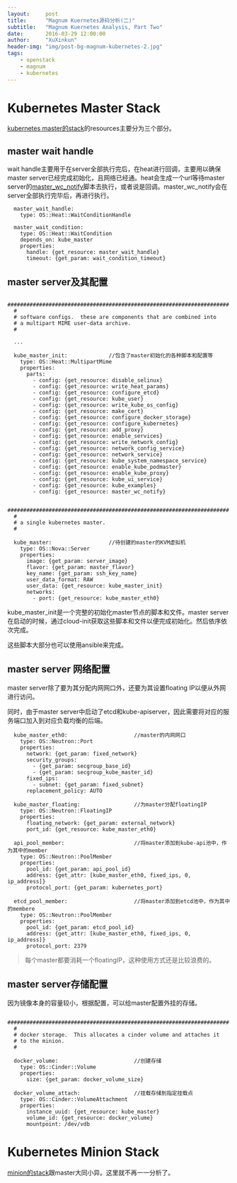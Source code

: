 ```yaml
---
layout:     post
title:      "Magnum Kuernetes源码分析(二)"
subtitle:   "Magnum Kuernetes Analysis, Part Two"
date:       2016-03-29 12:00:00
author:     "XuXinkun"
header-img: "img/post-bg-magnum-kubernetes-2.jpg"
tags:
    - openstack
    - magnum
    - kubernetes
---
```


# Kubernetes Master Stack

[kubernetes master的stack](https://github.com/openstack/magnum/blob/stable/mitaka/magnum/templates/kubernetes/kubemaster.yaml)的resources主要分为三个部分。

## master wait handle

wait handle主要用于在server全部执行完后，在heat进行回调，主要用以确保master server已经完成初始化，且网络已经通。heat会生成一个url等待master server的[master_wc_notify](https://github.com/openstack/magnum/blob/stable/mitaka/magnum/templates/kubernetes/kubemaster.yaml#L300)脚本去执行，或者说是回调。master_wc_notify会在server全部执行完毕后，再进行执行。

      master_wait_handle:
        type: OS::Heat::WaitConditionHandle
    
      master_wait_condition:
        type: OS::Heat::WaitCondition
        depends_on: kube_master
        properties:
          handle: {get_resource: master_wait_handle}
          timeout: {get_param: wait_condition_timeout}

## master server及其配置

      ######################################################################
      #
      # software configs.  these are components that are combined into
      # a multipart MIME user-data archive.
      #
      
      ...
    
      kube_master_init:             //包含了master初始化的各种脚本和配置等
        type: OS::Heat::MultipartMime
        properties:
          parts:
            - config: {get_resource: disable_selinux}
            - config: {get_resource: write_heat_params}
            - config: {get_resource: configure_etcd}
            - config: {get_resource: kube_user}
            - config: {get_resource: write_kube_os_config}
            - config: {get_resource: make_cert}
            - config: {get_resource: configure_docker_storage}
            - config: {get_resource: configure_kubernetes}
            - config: {get_resource: add_proxy}
            - config: {get_resource: enable_services}
            - config: {get_resource: write_network_config}
            - config: {get_resource: network_config_service}
            - config: {get_resource: network_service}
            - config: {get_resource: kube_system_namespace_service}
            - config: {get_resource: enable_kube_podmaster}
            - config: {get_resource: enable_kube_proxy}
            - config: {get_resource: kube_ui_service}
            - config: {get_resource: kube_examples}
            - config: {get_resource: master_wc_notify}
    
      ######################################################################
      #
      # a single kubernetes master.
      #
    
      kube_master:                  //待创建的master的KVM虚拟机
        type: OS::Nova::Server
        properties:
          image: {get_param: server_image}
          flavor: {get_param: master_flavor}
          key_name: {get_param: ssh_key_name}
          user_data_format: RAW
          user_data: {get_resource: kube_master_init}
          networks:
            - port: {get_resource: kube_master_eth0}

kube_master_init是一个完整的初始化master节点的脚本和文件。master server在启动的时候，通过cloud-init获取这些脚本和文件以便完成初始化。然后依序依次完成。

这些脚本大部分也可以使用ansible来完成。


## master server 网络配置

master server除了要为其分配内网网口外，还要为其设置floating IP以便从外网进行访问。

同时，由于master server中启动了etcd和kube-apiserver，因此需要将对应的服务端口加入到对应负载均衡的后端。

      kube_master_eth0:                     //master的内网网口
        type: OS::Neutron::Port
        properties:
          network: {get_param: fixed_network}
          security_groups:
            - {get_param: secgroup_base_id}
            - {get_param: secgroup_kube_master_id}
          fixed_ips:
            - subnet: {get_param: fixed_subnet}
          replacement_policy: AUTO
    
      kube_master_floating:                 //为master分配floatingIP
        type: OS::Neutron::FloatingIP
        properties:
          floating_network: {get_param: external_network}
          port_id: {get_resource: kube_master_eth0}
    
      api_pool_member:                      //将master添加到kube-api池中，作为其中的member
        type: OS::Neutron::PoolMember
        properties:
          pool_id: {get_param: api_pool_id}
          address: {get_attr: [kube_master_eth0, fixed_ips, 0, ip_address]}
          protocol_port: {get_param: kubernetes_port}
    
      etcd_pool_member:                     //将master添加到etcd池中，作为其中的membere
        type: OS::Neutron::PoolMember
        properties:
          pool_id: {get_param: etcd_pool_id}
          address: {get_attr: [kube_master_eth0, fixed_ips, 0, ip_address]}
          protocol_port: 2379
          
> 每个master都要消耗一个floatingIP，这种使用方式还是比较浪费的。
    
## master server存储配置
    
因为镜像本身的容量较小，根据配置，可以给master配置外挂的存储。
    
      ######################################################################
      #
      # docker storage.  This allocates a cinder volume and attaches it
      # to the minion.
      #
    
      docker_volume:                        //创建存储
        type: OS::Cinder::Volume
        properties:
          size: {get_param: docker_volume_size}
    
      docker_volume_attach:                 //挂载存储到指定挂载点
        type: OS::Cinder::VolumeAttachment
        properties:
          instance_uuid: {get_resource: kube_master}
          volume_id: {get_resource: docker_volume}
          mountpoint: /dev/vdb
          
# Kubernetes Minion Stack

[minion的stack](https://github.com/openstack/magnum/blob/stable/mitaka/magnum/templates/kubernetes/kubeminion.yaml)跟master大同小异。这里就不再一一分析了。